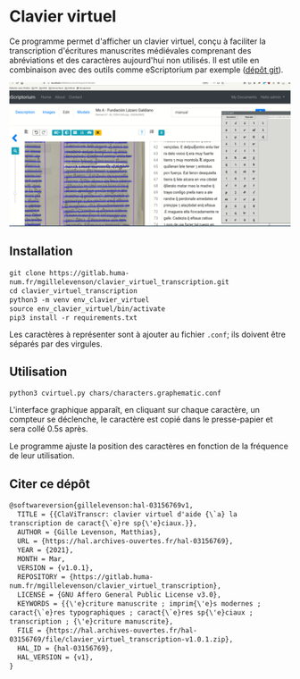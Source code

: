 # Clavier virtuel


Ce programme permet d'afficher un clavier virtuel, conçu à faciliter la transcription
d'écritures manuscrites médiévales comprenant des abréviations et des caractères aujourd'hui
non utilisés. Il est utile en combinaison avec des outils comme eScriptorium par exemple 
([dépôt git](https://gitlab.com/scripta/escriptorium/)).

![Clavier virtuel](img/cvirtuel.gif)

## Installation

```
git clone https://gitlab.huma-num.fr/mgillelevenson/clavier_virtuel_transcription.git
cd clavier_virtuel_transcription
python3 -m venv env_clavier_virtuel 
source env_clavier_virtuel/bin/activate
pip3 install -r requirements.txt
```

Les caractères à représenter sont à ajouter au fichier `.conf`; ils doivent être séparés par des virgules.

## Utilisation

```
python3 cvirtuel.py chars/characters.graphematic.conf
```

L'interface graphique apparaît, en cliquant sur chaque caractère, un compteur se 
déclenche, le caractère est copié dans le presse-papier et sera collé 0.5s après.

Le programme ajuste la position des caractères en fonction de la fréquence de 
leur utilisation.


## Citer ce dépôt

```
@softwareversion{gillelevenson:hal-03156769v1,
  TITLE = {{ClaViTranscr: clavier virtuel d'aide {\`a} la transcription de caract{\`e}re sp{\'e}ciaux.}},
  AUTHOR = {Gille Levenson, Matthias},
  URL = {https://hal.archives-ouvertes.fr/hal-03156769},
  YEAR = {2021},
  MONTH = Mar,
  VERSION = {v1.0.1},
  REPOSITORY = {https://gitlab.huma-num.fr/mgillelevenson/clavier_virtuel_transcription},
  LICENSE = {GNU Affero General Public License v3.0},
  KEYWORDS = {{\'e}criture manuscrite ; imprim{\'e}s modernes ; caract{\`e}res typographiques ; caract{\`e}res sp{\'e}ciaux ; transcription ; {\'e}criture manuscrite},
  FILE = {https://hal.archives-ouvertes.fr/hal-03156769/file/clavier_virtuel_transcription-v1.0.1.zip},
  HAL_ID = {hal-03156769},
  HAL_VERSION = {v1},
}
```


